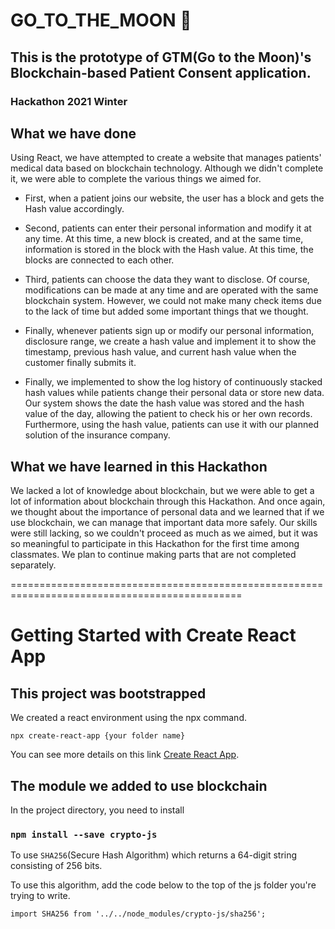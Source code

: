  # GO_TO_THE_MOON 🚀

## This is the prototype of GTM(Go to the Moon)'s Blockchain-based Patient Consent application.
### Hackathon 2021 Winter

## What we have done
Using React, we have attempted to create a website that manages patients' medical data based on blockchain technology. Although we didn't complete it, we were able to complete the various things we aimed for.

- First, when a patient joins our website, the user has a block and gets the Hash value accordingly.

- Second, patients can enter their personal information and modify it at any time. At this time, a new block is created, and at the same time, information is stored in the block with the Hash value. At this time, the blocks are connected to each other.

- Third, patients can choose the data they want to disclose. Of course, modifications can be made at any time and are operated with the same blockchain system. However, we could not make many check items due to the lack of time but added some important things that we thought.

- Finally, whenever patients sign up or modify our personal information, disclosure range, we create a hash value and implement it to show the timestamp, previous hash value, and current hash value when the customer finally submits it.

- Finally, we implemented to show the log history of continuously stacked hash values while patients change their personal data or store new data. Our system shows the date the hash value was stored and the hash value of the day, allowing the patient to check his or her own records. Furthermore, using the hash value, patients can use it with our planned solution of the insurance company.

## What we have learned in this Hackathon
We lacked a lot of knowledge about blockchain, but we were able to get a lot of information about blockchain through this Hackathon. And once again, we thought about the importance of personal data and we learned that if we use blockchain, we can manage that important data more safely. Our skills were still lacking, so we couldn't proceed as much as we aimed, but it was so meaningful to participate in this Hackathon for the first time among classmates. We plan to continue making parts that are not completed separately.

==============================================================================================
# Getting Started with Create React App

##  This project was bootstrapped
We created a react environment using the npx command. 
```
npx create-react-app {your folder name}
```
You can see more details on this link [Create React App](https://github.com/facebook/create-react-app).



## The module we added to use blockchain
In the project directory, you need to install
### `npm install --save crypto-js`

To use `SHA256`(Secure Hash Algorithm) which returns a 64-digit string consisting of 256 bits.

To use this algorithm, add the code below to the top of the js folder you're trying to write.
```
import SHA256 from '../../node_modules/crypto-js/sha256';
```
